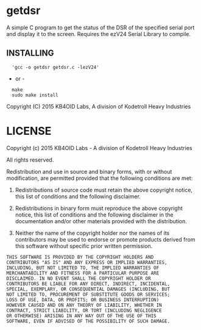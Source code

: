 getdsr
======

A simple C program to get the status of the DSR of the specified serial port
and display it to the screen. Requires the ezV24 Serial Library to compile.

INSTALLING
----------

```
  'gcc -o getdsr getdsr.c -lezV24'
```

- or -

```
  make
  sudo make install
```

Copyright (C) 2015 KB4OID Labs, A division of Kodetroll Heavy Industries


LICENSE
=======

Copyright (c) 2015 KB4OID Labs - A division of Kodetroll Heavy Industries

All rights reserved.

Redistribution and use in source and binary forms, with or without 
modification, are permitted provided that the following conditions 
are met:

  1. Redistributions of source code must retain the above copyright 
     notice, this list of conditions and the following disclaimer.

  2. Redistributions in binary form must reproduce the above copyright 
     notice, this list of conditions and the following disclaimer in the 
     documentation and/or other materials provided with the distribution.

  3. Neither the name of the copyright holder nor the names of its 
     contributors may be used to endorse or promote products derived 
     from this software without specific prior written permission.

	THIS SOFTWARE IS PROVIDED BY THE COPYRIGHT HOLDERS AND 
	CONTRIBUTORS "AS IS" AND ANY EXPRESS OR IMPLIED WARRANTIES, 
	INCLUDING, BUT NOT LIMITED TO, THE IMPLIED WARRANTIES OF 
	MERCHANTABILITY AND FITNESS FOR A PARTICULAR PURPOSE ARE 
	DISCLAIMED. IN NO EVENT SHALL THE COPYRIGHT HOLDER OR 
	CONTRIBUTORS BE LIABLE FOR ANY DIRECT, INDIRECT, INCIDENTAL, 
	SPECIAL, EXEMPLARY, OR CONSEQUENTIAL DAMAGES (INCLUDING, BUT 
	NOT LIMITED TO, PROCUREMENT OF SUBSTITUTE GOODS OR SERVICES; 
	LOSS OF USE, DATA, OR PROFITS; OR BUSINESS INTERRUPTION) 
	HOWEVER CAUSED AND ON ANY THEORY OF LIABILITY, WHETHER IN 
	CONTRACT, STRICT LIABILITY, OR TORT (INCLUDING NEGLIGENCE 
	OR OTHERWISE) ARISING IN ANY WAY OUT OF THE USE OF THIS 
	SOFTWARE, EVEN IF ADVISED OF THE POSSIBILITY OF SUCH DAMAGE.


